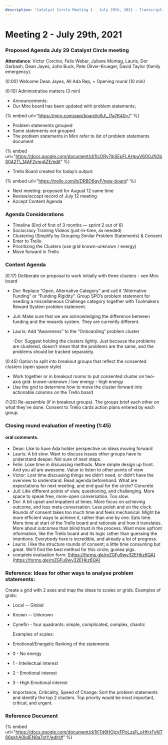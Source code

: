 ```yaml
---
description: 'Catalyst Circle Meeting 1 - July 29th, 2021 - Transcription of minutes'
---
```


# Meeting 2 - July 29th, 2021

### Proposed Agenda July 29 Catalyst Circle meeting

**Attendance**: Victor Corcino, Felix Weber, Juliane Montag, Lauris, Dor Garbash, Dean Jayes, John Buck, Pete Oliver-Krueger, David Taylor \(family emergency\).

\(0:00\) Welcome Dean Jayes, All Ada Rep, + Opening round \(10 min\)

\(0:10\) Administrative matters \(3 min\)

* Announcements: 
* Our Miro board has been updated with problem statements; 

{% embed url="https://miro.com/app/board/o9J\_l7a7K40=/" %}

* Problem statements grouped
* Same statements not grouped
* The problem statements in Miro refer to list of problem statements document 

{% embed url="https://docs.google.com/document/d/1IcORy7jkSEpFLAHpuV6O0JfiObS042T\_14AF2vnnAZE/edit" %}

* Trello Board created for today’s output:

{% embed url="https://trello.com/b/DRBO6qyF/new-board" %}

* Next meeting: proposed for August 12  same time
* Review/accept record of July 12 meeting
* Accept Content Agenda 

### Agenda Considerations

* Timeline \(End of first of 3 months — sprint 2 out of 6\)
* Sociocracy Training Videos \(just-in-time, as needed\)
* Clustering \(Simplify by Grouping Similar Problem Statements\) & Consent
* Enter to Trello
* Prioritizing the Clusters \(use grid known-unknown / energy\)
* Move forward in Trello

### Content Agenda

\(0:17\) Deliberate on proposal to work initially with three clusters - see Miro board

* Dor: Replace “Open, Alternative Category” and call it “Alternative Funding” or “Funding Rigidity”. Group SPO’s problem statement for needing a miscellaneous Challenge category together with Toolmakers Reward System problem statement.
* Juli: Make sure that we are acknowledging the difference between funding and the rewards system. They are currently different.
* Lauris: Add “Awareness” to the “Onboarding” problem cluster

  -Dor: Suggest holding the clusters lightly. Just because the problems are clustered, doesn’t mean that the problems are the same, and the problems should be tracked separately. 

\(0:45\) Option to split into breakout groups that reflect the consented clusters \(open space style\)

* Work together or in breakout rooms to put consented cluster on two-axis grid: known-unknown / low energy - high energy
* Use the grid to determine how to move the cluster forward into actionable columns on the Trello board 

\(1:20\) Re-assemble \(if in breakout groups\). The groups brief each other on what they’ve done. Consent to Trello cards action plans entered by each group.

### Closing round evaluation of meeting \(1:45\)

#### oral comments.

* Dean: Like to have Ada holder perspective on ideas moving forward
* Lauris: A bit slow. Want to discuss issues other groups have to understand deeper. Not sure of next steps.
* Felix: Lose time in discussing methods. More simple design up front. And you all are awesome. Value to listen to other points of view 
* Victor: Lost time discussing things we didn’t need, or didn’t have the overview to understand. Read agenda beforehand. What are expectations for next meeting, and end goal for the circle? Concrete
* Juli: Like different points of view, questioning, and challenging. More space to speak free, more-open conversation. Too slow. 
* Dor: A bit upset and impatient at times. More focus on achieving outcome, and less meta conversation. Less polish and on the clock. Rounds of consent takes too much time and feels mechanical. Might be more efficient ways to achieve it, rather than one by one. Eats time. More time at start of the Trello board and rationale and how it translates. More about outcomes than blind trust in the process. Want more upfront information, like the Trello board and its logic rather than guessing the intentions. Everybody here is incredible, and already a lot of progress.
* Lauris: I like the structure rounds of consent; a little time consuming but great. We’ll find the best method for this circle; guinea pigs.
* complete evaluation form: [https://forms.gle/mZGFu9wv32EHkz6QA](https://forms.gle/mZGFu9wv32EHkz6QA) 

### Reference: Ideas for other ways to analyse problem statements:

Create a grid with 2 axes and map the ideas to scales or grids. Examples of grids:

* Local -- Global
* Known -- Unknown
* Cynefin - four quadrants: simple, complicated, complex, chaotic

  Examples of scales:

* Emotional/Energetic Ranking of the statements
* 0 - No energy
* 1 - Intellectual interest
* 2 - Emotional interest
* 3 - High Emotional interest
* Importance, Criticality, Speed of Change: Sort the problem statements and identify the top 2 clusters. Top priority would be most important, critical, and urgent.

### Reference Document

{% embed url="https://docs.google.com/document/d/1KTd6HOjcyFPoLza1\_oHfrxTvNT66pkhA0kdEN9a7otY/edit\#" %}



